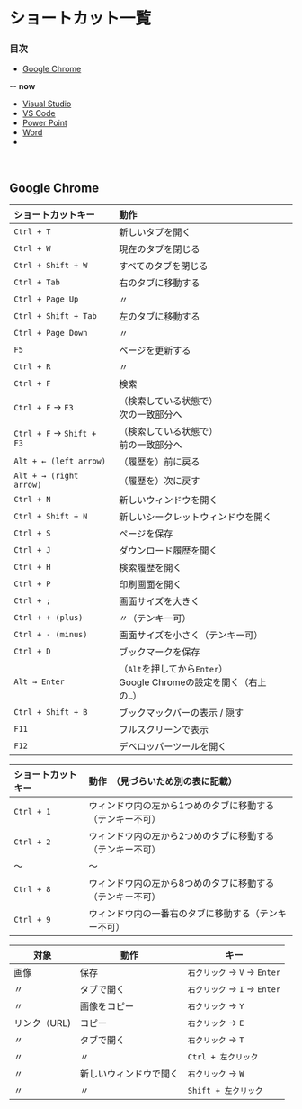 # ショートカット一覧

### 目次

+ [Google Chrome](https://github.com/kazuya0202/shortcut/tree/master/#google-chrome)

-- **now**

+ [Visual Studio](https://github.com/kazuya0202/shortcut/tree/master/#visual-studio)
+ [VS Code](https://github.com/kazuya0202/shortcut/tree/master/#vs-code)
+ [Power Point](https://github.com/kazuya0202/shortcut/tree/master/#power-point)
+ [Word](https://github.com/kazuya0202/shortcut/tree/master/#word)
+ 

<br>





## Google Chrome

|ショートカットキー|動作|
|:---|:---|
|`Ctrl + T`|新しいタブを開く|
|`Ctrl + W`|現在のタブを閉じる|
|`Ctrl + Shift + W`|すべてのタブを閉じる|
|`Ctrl + Tab`|右のタブに移動する|
|`Ctrl + Page Up`|〃|
|`Ctrl + Shift + Tab`|左のタブに移動する|
|`Ctrl + Page Down`|〃|
|`F5`|ページを更新する|
|`Ctrl + R`|〃|
|`Ctrl + F`|検索|
|`Ctrl + F` → `F3`|（検索している状態で）<br>次の一致部分へ|
|`Ctrl + F` → `Shift + F3`|（検索している状態で）<br>前の一致部分へ|
|`Alt + ← (left arrow)`|（履歴を）前に戻る|
|`Alt + → (right arrow)`|（履歴を）次に戻す|
|`Ctrl + N`|新しいウィンドウを開く|
|`Ctrl + Shift + N`|新しいシークレットウィンドウを開く|
|`Ctrl + S`|ページを保存|
|`Ctrl + J`|ダウンロード履歴を開く|
|`Ctrl + H`|検索履歴を開く|
|`Ctrl + P`|印刷画面を開く|
|`Ctrl + ;`|画面サイズを大きく|
|`Ctrl + + (plus)`|〃（テンキー可）|
|`Ctrl + - (minus)`|画面サイズを小さく（テンキー可）|
|`Ctrl + D`|ブックマークを保存|
|`Alt → Enter`|（`Alt`を押してから`Enter`）<br>Google Chromeの設定を開く（右上の`…`）|
|`Ctrl + Shift + B`|ブックマックバーの表示 / 隠す|
|`F11`|フルスクリーンで表示|
|`F12`|デベロッパーツールを開く|

|ショートカットキー|動作　（見づらいため別の表に記載）|
|:---|:---|
|`Ctrl + 1`|ウィンドウ内の左から1つめのタブに移動する（テンキー不可）|
|`Ctrl + 2`|ウィンドウ内の左から2つめのタブに移動する（テンキー不可）|
|～|～|
|`Ctrl + 8`|ウィンドウ内の左から8つめのタブに移動する（テンキー不可）|
|`Ctrl + 9`|ウィンドウ内の一番右のタブに移動する（テンキー不可）|

| 対象         | 動作                   | キー                         |
| ------------ | ---------------------- | ---------------------------- |
| 画像         | 保存                   | `右クリック` → `V` → `Enter` |
| 〃           | タブで開く             | `右クリック` → `I` → `Enter` |
| 〃           | 画像をコピー           | `右クリック` → `Y`           |
| リンク（URL) | コピー                 | `右クリック` → `E`           |
| 〃           | タブで開く             | `右クリック` → `T`           |
| 〃           | 〃                     | `Ctrl + 左クリック`          |
| 〃           | 新しいウィンドウで開く | `右クリック` → `W`           |
| 〃           | 〃                     | `Shift + 左クリック`         |









<br>





